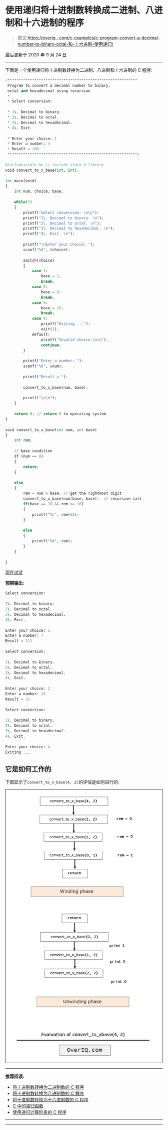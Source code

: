 # 使用递归将十进制数转换成二进制、八进制和十六进制的程序

> 原文:[https://overiq . com/c-examples/c-program-convert-a-decimal-number-to-binary-octal-和-十六进制-使用递归/](https://overiq.com/c-examples/c-program-to-convert-a-decimal-number-to-binary-octal-and-hexadecimal-using-recursion/)

最后更新于 2020 年 9 月 24 日

* * *

下面是一个使用递归将十进制数转换为二进制、八进制和十六进制的 C 程序:

```py
/**********************************************************
 Program to convert a decimal number to binary, 
 octal and hexadecimal using recursion 
 * 
 * Select conversion: 

 * 1\. Decimal to binary. 
 * 2\. Decimal to octal. 
 * 3\. Decimal to hexadecimal. 
 * 4\. Exit. 

 * Enter your choice: 1
 * Enter a number: 4
 * Result = 100
 **********************************************************/

#include<stdio.h> // include stdio.h library
void convert_to_x_base(int, int);

int main(void)
{
    int num, choice, base;

    while(1)
    {
        printf("Select conversion: \n\n");
        printf("1\. Decimal to binary. \n");
        printf("2\. Decimal to octal. \n");
        printf("3\. Decimal to hexadecimal. \n");              
        printf("4\. Exit. \n");

        printf("\nEnter your choice: ");
        scanf("%d", &choice);

        switch(choice)
        {
            case 1:
                base = 2;
                break;
            case 2:
                base = 8;
                break;              
            case 3:
                base = 16;
                break;
            case 4:
                printf("Exiting ...");
                exit(1);
            default:
                printf("Invalid choice.\n\n");
                continue;
        }

        printf("Enter a number: ");
        scanf("%d", &num);

        printf("Result = ");

        convert_to_x_base(num, base);

        printf("\n\n");
    }        

    return 0; // return 0 to operating system
}

void convert_to_x_base(int num, int base)
{    
    int rem;

    // base condition
    if (num == 0)
    {
        return;
    }

    else
    {
        rem = num % base; // get the rightmost digit        
        convert_to_x_base(num/base, base);  // recursive call        
        if(base == 16 && rem >= 10)
        {
            printf("%c", rem+55);
        }

        else
        {
            printf("%d", rem);
        }
    }

}

```

[现在试试](https://overiq.com/c-online-compiler/5LZ/)

**预期输出:**

```py
Select conversion:

1\. Decimal to binary. 
2\. Decimal to octal. 
3\. Decimal to hexadecimal. 
4\. Exit.

Enter your choice: 1
Enter a number: 7
Result = 111

Select conversion:

1\. Decimal to binary. 
2\. Decimal to octal. 
3\. Decimal to hexadecimal. 
4\. Exit.

Enter your choice: 2
Enter a number: 25
Result = 31

Select conversion:

1\. Decimal to binary. 
2\. Decimal to octal. 
3\. Decimal to hexadecimal. 
4\. Exit.

Enter your choice: 4
Exiting ...

```

## 它是如何工作的

下图显示了`convert_to_x_base(4, 2)`的评估是如何进行的:

![Evaluation of convert_to_xbase(4, 2)](img/a8f133f7a1b9c9983aa747c5ca189023.png "Recursion evaluation")

* * *

**推荐阅读:**

*   [将十进制数转换为二进制数的 C 程序](/c-examples/c-program-to-convert-a-decimal-number-to-a-binary-number/)
*   [将十进制数转换为八进制数的 C 程序](/c-examples/c-program-to-convert-a-decimal-number-to-an-octal-number/)
*   [将十进制数转换为十六进制数的 C 程序](/c-examples/c-program-to-convert-a-decimal-number-to-a-hexadecimal-number/)
*   [C 中的递归函数](/c-programming-101/recursive-function-in-c/)
*   [使用递归计算阶乘的 C 程序](/c-examples/c-program-to-calculate-factorial-using-recursion/)

* * *

* * *